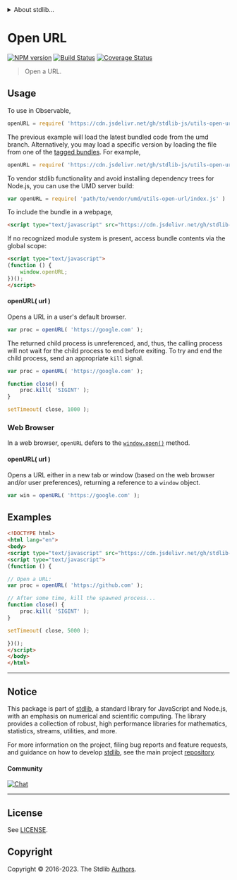 <!--

@license Apache-2.0

Copyright (c) 2018 The Stdlib Authors.

Licensed under the Apache License, Version 2.0 (the "License");
you may not use this file except in compliance with the License.
You may obtain a copy of the License at

   http://www.apache.org/licenses/LICENSE-2.0

Unless required by applicable law or agreed to in writing, software
distributed under the License is distributed on an "AS IS" BASIS,
WITHOUT WARRANTIES OR CONDITIONS OF ANY KIND, either express or implied.
See the License for the specific language governing permissions and
limitations under the License.

-->


<details>
  <summary>
    About stdlib...
  </summary>
  <p>We believe in a future in which the web is a preferred environment for numerical computation. To help realize this future, we've built stdlib. stdlib is a standard library, with an emphasis on numerical and scientific computation, written in JavaScript (and C) for execution in browsers and in Node.js.</p>
  <p>The library is fully decomposable, being architected in such a way that you can swap out and mix and match APIs and functionality to cater to your exact preferences and use cases.</p>
  <p>When you use stdlib, you can be absolutely certain that you are using the most thorough, rigorous, well-written, studied, documented, tested, measured, and high-quality code out there.</p>
  <p>To join us in bringing numerical computing to the web, get started by checking us out on <a href="https://github.com/stdlib-js/stdlib">GitHub</a>, and please consider <a href="https://opencollective.com/stdlib">financially supporting stdlib</a>. We greatly appreciate your continued support!</p>
</details>

# Open URL

[![NPM version][npm-image]][npm-url] [![Build Status][test-image]][test-url] [![Coverage Status][coverage-image]][coverage-url] <!-- [![dependencies][dependencies-image]][dependencies-url] -->

> Open a URL.



<section class="usage">

## Usage

To use in Observable,

```javascript
openURL = require( 'https://cdn.jsdelivr.net/gh/stdlib-js/utils-open-url@umd/browser.js' )
```
The previous example will load the latest bundled code from the umd branch. Alternatively, you may load a specific version by loading the file from one of the [tagged bundles](https://github.com/stdlib-js/utils-open-url/tags). For example,

```javascript
openURL = require( 'https://cdn.jsdelivr.net/gh/stdlib-js/utils-open-url@v0.1.0-umd/browser.js' )
```

To vendor stdlib functionality and avoid installing dependency trees for Node.js, you can use the UMD server build:

```javascript
var openURL = require( 'path/to/vendor/umd/utils-open-url/index.js' )
```

To include the bundle in a webpage,

```html
<script type="text/javascript" src="https://cdn.jsdelivr.net/gh/stdlib-js/utils-open-url@umd/browser.js"></script>
```

If no recognized module system is present, access bundle contents via the global scope:

```html
<script type="text/javascript">
(function () {
    window.openURL;
})();
</script>
```

#### openURL( url )

Opens a URL in a user's default browser.

<!-- run-disable -->

```javascript
var proc = openURL( 'https://google.com' );
```

The returned child process is unreferenced, and, thus, the calling process will not wait for the child process to end before exiting. To try and end the child process, send an appropriate `kill` signal.

<!-- run-disable -->

<!-- eslint-disable stdlib/no-redeclare -->

```javascript
var proc = openURL( 'https://google.com' );

function close() {
    proc.kill( 'SIGINT' );
}

setTimeout( close, 1000 );
```

### Web Browser

In a web browser, `openURL` defers to the [`window.open()`][window-open] method.

#### openURL( url )

Opens a URL either in a new tab or window (based on the web browser and/or user preferences), returning a reference to a `window` object.

<!-- run-disable -->

```javascript
var win = openURL( 'https://google.com' );
```

</section>

<!-- /.usage -->

<section class="examples">

## Examples

<!-- run-disable -->

<!-- eslint-disable stdlib/no-redeclare -->

<!-- eslint no-undef: "error" -->

```html
<!DOCTYPE html>
<html lang="en">
<body>
<script type="text/javascript" src="https://cdn.jsdelivr.net/gh/stdlib-js/utils-open-url@umd/browser.js"></script>
<script type="text/javascript">
(function () {

// Open a URL:
var proc = openURL( 'https://github.com' );

// After some time, kill the spawned process...
function close() {
    proc.kill( 'SIGINT' );
}

setTimeout( close, 5000 );

})();
</script>
</body>
</html>
```

</section>

<!-- /.examples -->



<!-- Section for related `stdlib` packages. Do not manually edit this section, as it is automatically populated. -->

<section class="related">

</section>

<!-- /.related -->

<!-- Section for all links. Make sure to keep an empty line after the `section` element and another before the `/section` close. -->


<section class="main-repo" >

* * *

## Notice

This package is part of [stdlib][stdlib], a standard library for JavaScript and Node.js, with an emphasis on numerical and scientific computing. The library provides a collection of robust, high performance libraries for mathematics, statistics, streams, utilities, and more.

For more information on the project, filing bug reports and feature requests, and guidance on how to develop [stdlib][stdlib], see the main project [repository][stdlib].

#### Community

[![Chat][chat-image]][chat-url]

---

## License

See [LICENSE][stdlib-license].


## Copyright

Copyright &copy; 2016-2023. The Stdlib [Authors][stdlib-authors].

</section>

<!-- /.stdlib -->

<!-- Section for all links. Make sure to keep an empty line after the `section` element and another before the `/section` close. -->

<section class="links">

[npm-image]: http://img.shields.io/npm/v/@stdlib/utils-open-url.svg
[npm-url]: https://npmjs.org/package/@stdlib/utils-open-url

[test-image]: https://github.com/stdlib-js/utils-open-url/actions/workflows/test.yml/badge.svg?branch=v0.1.0
[test-url]: https://github.com/stdlib-js/utils-open-url/actions/workflows/test.yml?query=branch:v0.1.0

[coverage-image]: https://img.shields.io/codecov/c/github/stdlib-js/utils-open-url/main.svg
[coverage-url]: https://codecov.io/github/stdlib-js/utils-open-url?branch=main

<!--

[dependencies-image]: https://img.shields.io/david/stdlib-js/utils-open-url.svg
[dependencies-url]: https://david-dm.org/stdlib-js/utils-open-url/main

-->

[chat-image]: https://img.shields.io/gitter/room/stdlib-js/stdlib.svg
[chat-url]: https://app.gitter.im/#/room/#stdlib-js_stdlib:gitter.im

[stdlib]: https://github.com/stdlib-js/stdlib

[stdlib-authors]: https://github.com/stdlib-js/stdlib/graphs/contributors

[cli-section]: https://github.com/stdlib-js/utils-open-url#cli
[cli-url]: https://github.com/stdlib-js/utils-open-url/tree/cli
[@stdlib/utils-open-url]: https://github.com/stdlib-js/utils-open-url/tree/main

[umd]: https://github.com/umdjs/umd
[es-module]: https://developer.mozilla.org/en-US/docs/Web/JavaScript/Guide/Modules

[deno-url]: https://github.com/stdlib-js/utils-open-url/tree/deno
[umd-url]: https://github.com/stdlib-js/utils-open-url/tree/umd
[esm-url]: https://github.com/stdlib-js/utils-open-url/tree/esm
[branches-url]: https://github.com/stdlib-js/utils-open-url/blob/main/branches.md

[stdlib-license]: https://raw.githubusercontent.com/stdlib-js/utils-open-url/main/LICENSE

[window-open]: https://developer.mozilla.org/en-US/docs/Web/API/Window/open

</section>

<!-- /.links -->
